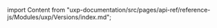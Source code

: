 
import Content from "uxp-documentation/src/pages/api-ref/reference-js/Modules/uxp/Versions/index.md";

<Content query="product=xd"/>
